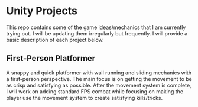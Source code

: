 # Unity Projects

This repo contains some of the game ideas/mechanics that I am currently trying out. I will be updating them irregularly but frequently. I will provide a basic description of each project below.


## First-Person Platformer

A snappy and quick platformer with wall running and sliding mechanics with a first-person perspective. The main focus is on getting the movement to be as crisp and satisfying as possible. After the movement system is complete, I will work on adding standard FPS combat while focusing on making the player use the movement system to create satisfying kills/tricks.